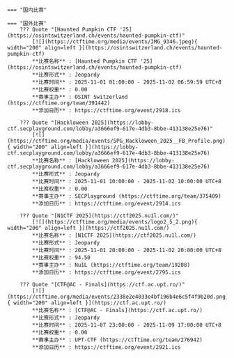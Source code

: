     === "国内比赛"
    
    === "国外比赛"
        ??? Quote "[Haunted Pumpkin CTF '25](https://osintswitzerland.ch/events/haunted-pumpkin-ctf)"  
            [![](https://ctftime.org/media/events/IMG_9346.jpeg){ width="200" align=left }](https://osintswitzerland.ch/events/haunted-pumpkin-ctf)  
            **比赛名称** : [Haunted Pumpkin CTF '25](https://osintswitzerland.ch/events/haunted-pumpkin-ctf)  
            **比赛形式** : Jeopardy  
            **比赛时间** : 2025-11-01 01:00:00 - 2025-11-02 06:59:59 UTC+8  
            **比赛权重** : 0.00  
            **赛事主办** : OSINT Switzerland (https://ctftime.org/team/391442)  
            **添加日历** : https://ctftime.org/event/2918.ics  
            
        ??? Quote "[Hackloween 2025](https://lobby-ctf.secplayground.com/lobby/a3666ef9-617e-4db3-8bbe-413138e25e76)"  
            [![](https://ctftime.org/media/events/SPG_Hackloween_2025__FB_Profile.png){ width="200" align=left }](https://lobby-ctf.secplayground.com/lobby/a3666ef9-617e-4db3-8bbe-413138e25e76)  
            **比赛名称** : [Hackloween 2025](https://lobby-ctf.secplayground.com/lobby/a3666ef9-617e-4db3-8bbe-413138e25e76)  
            **比赛形式** : Jeopardy  
            **比赛时间** : 2025-11-01 10:00:00 - 2025-11-02 10:00:00 UTC+8  
            **比赛权重** : 0.00  
            **赛事主办** : SECPlayground (https://ctftime.org/team/375409)  
            **添加日历** : https://ctftime.org/event/2914.ics  
            
        ??? Quote "[N1CTF 2025](https://ctf2025.nu1l.com/)"  
            [![](https://ctftime.org/media/events/logo2_5_2.png){ width="200" align=left }](https://ctf2025.nu1l.com/)  
            **比赛名称** : [N1CTF 2025](https://ctf2025.nu1l.com/)  
            **比赛形式** : Jeopardy  
            **比赛时间** : 2025-11-01 20:00:00 - 2025-11-02 20:00:00 UTC+8  
            **比赛权重** : 94.50  
            **赛事主办** : Nu1L (https://ctftime.org/team/19208)  
            **添加日历** : https://ctftime.org/event/2795.ics  
            
        ??? Quote "[CTF@AC - Finals](https://ctf.ac.upt.ro/)"  
            [![](https://ctftime.org/media/events/2338e2e4033e4bf196b4e6c5f4f9b20d.png){ width="200" align=left }](https://ctf.ac.upt.ro/)  
            **比赛名称** : [CTF@AC - Finals](https://ctf.ac.upt.ro/)  
            **比赛形式** : Jeopardy  
            **比赛时间** : 2025-11-07 23:00:00 - 2025-11-09 17:00:00 UTC+8  
            **比赛权重** : 0.00  
            **赛事主办** : UPT-CTF (https://ctftime.org/team/276942)  
            **添加日历** : https://ctftime.org/event/2921.ics  
            